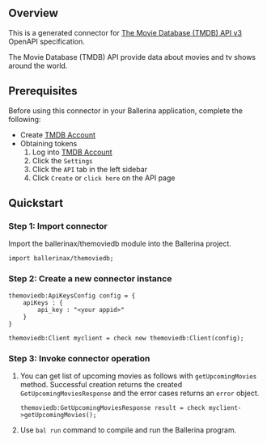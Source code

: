 ## Overview

This is a generated connector for [The Movie Database (TMDB) API v3](https://www.themoviedb.org/documentation/api) OpenAPI specification. 

The Movie Database (TMDB) API provide data about movies and tv shows around the world.

## Prerequisites
Before using this connector in your Ballerina application, complete the following:
* Create [TMDB Account](https://www.themoviedb.org/signup)
* Obtaining tokens
    1. Log into [TMDB Account](https://www.themoviedb.org/login)
    2. Click the `Settings`
    3. Click the `API` tab in the left sidebar
    4. Click `Create` or `click here` on the API page

## Quickstart

### Step 1: Import connector
Import the ballerinax/themoviedb module into the Ballerina project.

```ballerina
import ballerinax/themoviedb;
```
### Step 2: Create a new connector instance
```ballerina
themoviedb:ApiKeysConfig config = {
    apiKeys : {
        api_key : "<your appid>"
    }
}

themoviedb:Client myclient = check new themoviedb:Client(config);
```
### Step 3: Invoke connector operation
1. You can get list of upcoming movies as follows with `getUpcomingMovies` method. Successful creation returns the created `GetUpcomingMoviesResponse` and the error cases returns an `error` object.
    ```ballerina
    themoviedb:GetUpcomingMoviesResponse result = check myclient->getUpcomingMovies();
    ```
2. Use `bal run` command to compile and run the Ballerina program. 
